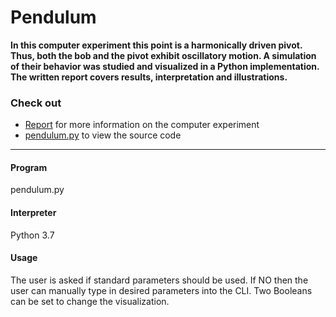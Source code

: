 # Pendulum 
__In this computer experiment this point is a harmonically driven pivot. 
Thus, both the bob and the pivot exhibit oscillatory motion. 
A simulation of their behavior was studied and visualized in a Python implementation.
The written report covers results, interpretation and illustrations.__

### Check out
* [Report](report_sheet1_pendulum_WAGER.pdf) for more information on the computer experiment
* [pendulum.py](pendulum.py) to view the source code

--------------------
#### Program
pendulum.py

#### Interpreter
Python 3.7

#### Usage
The user is asked if standard parameters should be used.
If NO then the user can manually type in desired parameters into the CLI.
Two Booleans can be set to change the visualization.